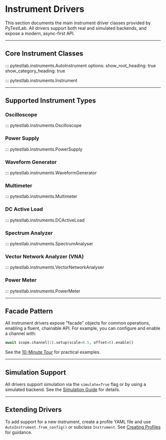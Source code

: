 # Instrument Drivers

This section documents the main instrument driver classes provided by PyTestLab. All drivers support both real and simulated backends, and expose a modern, async-first API.

---

## Core Instrument Classes

::: pytestlab.instruments.AutoInstrument
    options:
      show_root_heading: true
      show_category_heading: true

::: pytestlab.instruments.Instrument

---

## Supported Instrument Types

### Oscilloscope

::: pytestlab.instruments.Oscilloscope

### Power Supply

::: pytestlab.instruments.PowerSupply

### Waveform Generator

::: pytestlab.instruments.WaveformGenerator

### Multimeter

::: pytestlab.instruments.Multimeter

### DC Active Load

::: pytestlab.instruments.DCActiveLoad

### Spectrum Analyzer

::: pytestlab.instruments.SpectrumAnalyser

### Vector Network Analyzer (VNA)

::: pytestlab.instruments.VectorNetworkAnalyser

### Power Meter

::: pytestlab.instruments.PowerMeter

---

## Facade Pattern

All instrument drivers expose "facade" objects for common operations, enabling a fluent, chainable API. For example, you can configure and enable a channel with:

```python
await scope.channel(1).setup(scale=0.5, offset=0).enable()
```

See the [10-Minute Tour](../../tutorials/10_minute_tour.ipynb) for practical examples.

---

## Simulation Support

All drivers support simulation via the `simulate=True` flag or by using a simulated backend. See the [Simulation Guide](../user_guide/simulation.md) for details.

---

## Extending Drivers

To add support for a new instrument, create a profile YAML file and use `AutoInstrument.from_config()` or subclass `Instrument`. See [Creating Profiles](../profiles/creating.md) for guidance.
